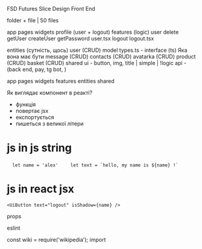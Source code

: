 FSD Futures Slice Design
Front End

folder + file | 50 files


app 
pages 
widgets 
    profile (user + logout)
features (logic)
    user
        delete
        getUser
        createUser
        getPassword
        user.tsx
    logout
        logout.tsx

entities (сутність, щось)
    user (CRUD)
        model
            types.ts - interface (ts) Яка вона має бути
    message (CRUD)
    contacts (CRUD)
    avatarka (CRUD)
    product (CRUD)
    basket (CRUD)
shared 
    ui - button, img, title | simple | !logic
    api - (back end, pay, tg bot, )







app
pages
widgets
features
entities
shared











Як виглядає компонент в реакті?
- функція
- повертає jsx
- експортується
- пишеться з великої літери


# js in js string
```   let name = 'alex'   ```
```   let text = `hello, my name is ${name} !` ```

# js in react jsx
``` <UiButton text="logout" isShadow={name} /> ```



props 


eslint


const wiki = require('wikipedia');
import










